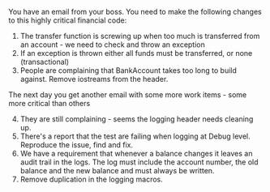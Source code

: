 You have an email from your boss. You need to make the following changes to this highly critical financial code:

1. The transfer function is screwing up when too much is transferred from an account - we need to check and throw an exception
2. If an exception is thrown either all funds must be transferred, or none (transactional)
3. People are complaining that BankAccount takes too long to build against. Remove iostreams from the header.

The next day you get another email with some more work items - some more critical than others

4. They are still complaining - seems the logging header needs cleaning up.
5. There's a report that the test are failing when logging at Debug level. Reproduce the issue, find and fix.
6. We have a requirement that whenever a balance changes it leaves an audit trail in the logs. The log must include the account number, the old balance and the new balance and must always be written.
7. Remove duplication in the logging macros.
